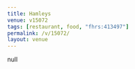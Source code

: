 ```yaml
---
title: Hamleys
venue: v15072
tags: [restaurant, food, "fhrs:413497"]
permalink: /v/15072/
layout: venue
---
```

null